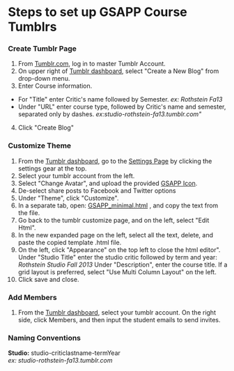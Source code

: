 # Steps to set up GSAPP Course Tumblrs



### Create Tumblr Page
1. From [Tumblr.com](http://www.tumblr.com), log in to master Tumblr Account.
2. On upper right of [Tumblr dashboard](http://www.tumblr.com/dashboard), select "Create a New Blog" from drop-down menu.
3. Enter Course information.
  * For "Title" enter Critic's name followed by Semester. *ex: Rothstein Fa13*
  * Under "URL" enter course type, followed by Critic's name and semester, separated only by dashes. *ex:studio-rothstein-fa13.tumblr.com"*
4. Click "Create Blog"  

### Customize Theme
1. From the [Tumblr dashboard](http://www.tumblr.com/dashboard), go to the [Settings Page](https://www.tumblr.com/settings) by clicking the settings gear at the top.
2. Select your tumblr account from the left.
3. Select "Change Avatar", and upload the provided [GSAPP Icon](https://github.com/columbiagsapp/courseblogs/blob/master/assets/avatar.png).
4. De-select share posts to Facebook and Twitter options
5. Under "Theme", click "Customize".
6. In a separate tab, open: [GSAPP_minimal.html](https://github.com/columbiagsapp/courseblogs/blob/master/themes/GSAPP_minimal.html) , and copy the text from the file.
7. Go back to the tumblr customize page, and on the left, select "Edit Html".
8. In the new expanded page on the left, select all the text, delete, and paste the copied template .html file.
9. On the left, click "Appearance" on the top left to close the html editor". Under "Studio Title" enter the studio critic followed by term and year: *Rothstein Studio Fall 2013* Under "Description", enter the course title. If a grid layout is preferred, select "Use Multi Column Layout" on the left.
10. Click save and close.


### Add Members
1. From the [Tumblr dashboard](http://www.tumblr.com/dashboard), select your tumblr account. On the right side, click Members, and then input the student emails to send invites.



### Naming Conventions

 **Studio:** 
 studio-criticlastname-termYear  
 *ex: studio-rothstein-fa13.tumblr.com*

